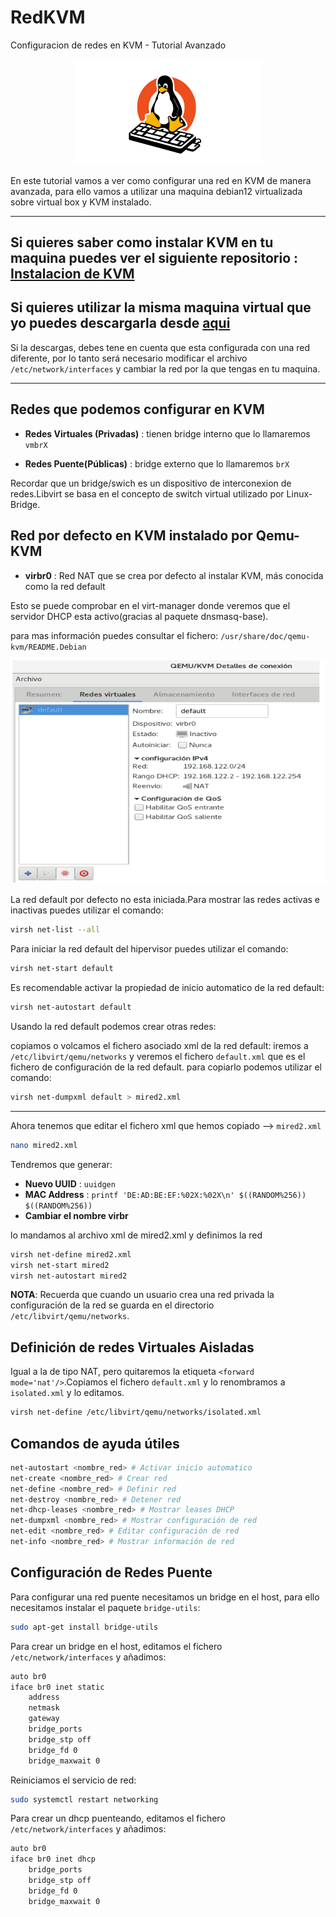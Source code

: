 # RedKVM
Configuracion de redes en KVM - Tutorial Avanzado
<p align="center">
    <img src="imgs/logo.png" width="300">
</p>
En este tutorial vamos a ver como configurar una red en KVM de manera avanzada, para ello vamos a utilizar una maquina debian12 virtualizada sobre virtual box y KVM instalado.

---
Si quieres saber como instalar KVM en tu maquina puedes ver el siguiente repositorio : [Instalacion de KVM](https://github.com/AdrianCE94/Instalacion-KVM)
---

Si quieres utilizar la misma maquina virtual que yo puedes descargarla desde [aqui](https://drive.google.com/file/d/1sIQKebnwafYNS-PbIBlXLz3HqbJ7Tvp0/view?usp=sharing")
---


Si la descargas, debes tene en cuenta que esta configurada con una red diferente, por lo tanto será necesario modificar el archivo `/etc/network/interfaces` y cambiar la red por la que tengas en tu maquina.

---
## Redes que podemos configurar en KVM

- **Redes Virtuales (Privadas)** : tienen bridge interno que lo llamaremos `vmbrX`  

- **Redes Puente(Públicas)** : bridge externo que lo llamaremos `brX` 


Recordar que un bridge/swich es un dispositivo de interconexion de redes.Libvirt se basa en el concepto de switch virtual utilizado por Linux-Bridge.

## Red por defecto en KVM instalado  por Qemu-KVM

- **virbr0** : Red NAT que se crea por defecto al instalar KVM, más conocida como la red default

Esto se puede comprobar en el virt-manager donde veremos que el servidor DHCP esta activo(gracias al paquete dnsmasq-base).

para mas información puedes consultar el fichero:
 `/usr/share/doc/qemu-kvm/README.Debian`

 ![alt text](image.png)

 La red default por defecto no esta iniciada.Para mostrar las redes activas e inactivas puedes utilizar el comando:

```bash
virsh net-list --all
```

Para iniciar la red default del hipervisor puedes utilizar el comando:

```bash
virsh net-start default
 ```

Es recomendable activar la propiedad de inicio automatico de la red default:

```bash
virsh net-autostart default
```

Usando la red default podemos crear otras redes:

copiamos o volcamos el fichero asociado xml de la red default:
iremos a `/etc/libvirt/qemu/networks` y veremos el fichero `default.xml` que es el fichero de configuración de la red default.
para copiarlo podemos utilizar el comando:
```bash
virsh net-dumpxml default > mired2.xml
```
---

Ahora tenemos que editar el fichero xml que hemos copiado --> `mired2.xml`

```bash
nano mired2.xml
```

Tendremos que generar:

- **Nuevo UUID** : `uuidgen`
- **MAC Address** : `printf 'DE:AD:BE:EF:%02X:%02X\n' $((RANDOM%256)) $((RANDOM%256))`
- **Cambiar el nombre virbr**

lo mandamos al archivo xml de mired2.xml
y definimos la red

```bash
virsh net-define mired2.xml
virsh net-start mired2
virsh net-autostart mired2
```
**NOTA**: Recuerda que cuando un usuario crea una red privada la configuración de la red se guarda en el directorio `/etc/libvirt/qemu/networks`.


## Definición de redes Virtuales Aisladas
Igual a la de tipo NAT, pero quitaremos la etiqueta `<forward mode='nat'/>`.Copiamos el fichero `default.xml` y lo renombramos a `isolated.xml` y lo editamos.
```bash
virsh net-define /etc/libvirt/qemu/networks/isolated.xml
```

## Comandos de ayuda útiles
```bash
net-autostart <nombre_red> # Activar inicio automatico
net-create <nombre_red> # Crear red
net-define <nombre_red> # Definir red
net-destroy <nombre_red> # Detener red
net-dhcp-leases <nombre_red> # Mostrar leases DHCP
net-dumpxml <nombre_red> # Mostrar configuración de red
net-edit <nombre_red> # Editar configuración de red
net-info <nombre_red> # Mostrar información de red
```

## Configuración de Redes Puente

Para configurar una red puente necesitamos un bridge en el host, para ello necesitamos instalar el paquete `bridge-utils`:

```bash
sudo apt-get install bridge-utils
```

Para crear un bridge en el host, editamos el fichero `/etc/network/interfaces` y añadimos:

```bash
auto br0
iface br0 inet static
    address
    netmask
    gateway
    bridge_ports
    bridge_stp off
    bridge_fd 0
    bridge_maxwait 0
```

Reiniciamos el servicio de red:

```bash
sudo systemctl restart networking
```

Para crear un dhcp puenteando, editamos el fichero `/etc/network/interfaces` y añadimos:

```bash
auto br0
iface br0 inet dhcp
    bridge_ports
    bridge_stp off
    bridge_fd 0
    bridge_maxwait 0
```

